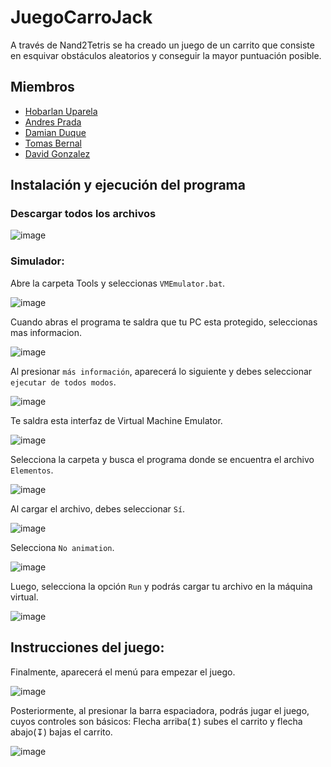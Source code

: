# JuegoCarroJack
A través de Nand2Tetris se ha creado un juego de un carrito que consiste en esquivar obstáculos aleatorios y conseguir la mayor puntuación posible.

## Miembros

* [Hobarlan Uparela](https://github.com/huparelaa)
* [Andres Prada](https://github.com/Pradita777)
* [Damian Duque](https://github.com/DamianDuque)
* [Tomas Bernal](https://github.com/Tbernal121)
* [David Gonzalez](https://github.com/dgonzalezt2)

## Instalación y ejecución del programa

### Descargar todos los archivos 
![image](https://github.com/dgonzalezt2/JuegoCarroJack/assets/81880494/2369095c-09ff-4ce0-acf7-d61ad231f3dd)


### Simulador:

Abre la carpeta Tools y seleccionas `VMEmulator.bat`.

![image](https://github.com/dgonzalezt2/JuegoCarroJack/assets/81880494/73d998ed-8a5e-4e3a-a101-bc4b8030b145)

Cuando abras el programa te saldra que tu PC esta protegido, seleccionas mas informacion.

![image](https://github.com/dgonzalezt2/JuegoCarroJack/assets/81880494/a6a08b2c-82ec-4ebe-8a98-4e69d7e46e57)

Al presionar `más información`, aparecerá lo siguiente y debes seleccionar `ejecutar de todos modos`.

![image](https://github.com/dgonzalezt2/JuegoCarroJack/assets/81880494/bb5842b8-0c3d-46d0-a43f-e7a2edd59be2)

Te saldra esta interfaz de Virtual Machine Emulator.

![image](https://github.com/dgonzalezt2/JuegoCarroJack/assets/81880494/a285e66c-dbda-4145-a33d-44eecf87ac63)

Selecciona la carpeta y busca el programa donde se encuentra el archivo `Elementos`.

![image](https://github.com/dgonzalezt2/JuegoCarroJack/assets/81880494/4e3ca241-ea67-4939-8cab-3ade04dc8ecf)

Al cargar el archivo, debes seleccionar `Sí`.

![image](https://github.com/dgonzalezt2/JuegoCarroJack/assets/81880494/1d718153-0747-470f-97dc-69212b6f09df)

Selecciona `No animation`.

![image](https://github.com/dgonzalezt2/JuegoCarroJack/assets/81880494/79673707-8bdd-478a-9cdd-6b7a0f4bb346)

Luego, selecciona la opción `Run` y podrás cargar tu archivo en la máquina virtual.

![image](https://github.com/dgonzalezt2/JuegoCarroJack/assets/81880494/d0787551-d293-452b-aa5d-d46b27dae8d9)

## Instrucciones del juego:

Finalmente, aparecerá el menú para empezar el juego.

![image](https://github.com/dgonzalezt2/JuegoCarroJack/assets/81880494/322f30bd-e538-49ac-82e5-5a33e2b2defc)

Posteriormente, al presionar la barra espaciadora, podrás jugar el juego, cuyos controles son básicos: Flecha arriba(↥) subes el carrito y flecha abajo(↧) bajas el carrito.

![image](https://github.com/dgonzalezt2/JuegoCarroJack/assets/81880494/0f667167-c86f-4308-b66c-18f7db751a00)




